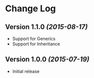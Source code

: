 Change Log
==========

Version 1.1.0 *(2015-08-17)*
----------------------------

* Support for Generics
* Support for Inheritance

Version 1.0.0 *(2015-07-19)*
----------------------------

* Initial release